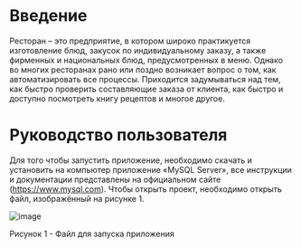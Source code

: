 # Введение
Ресторан – это предприятие, в котором широко практикуется изготовление блюд, закусок по индивидуальному заказу, а также фирменных и национальных блюд, предусмотренных в меню.
Однако во многих ресторанах рано или поздно возникает вопрос о том, как автоматизировать все процессы. Приходится задумываться над тем, как быстро проверить составляющие заказа от клиента, как быстро и доступно посмотреть книгу рецептов и многое другое. 
# Руководство пользователя
Для того чтобы запустить приложение, необходимо скачать и установить на компьютер приложение «MySQL Server», все инструкции и документации представлены на официальном сайте (https://www.mysql.com).
Чтобы открыть проект, необходимо открыть файл, изображённый на рисунке 1.

![image](https://user-images.githubusercontent.com/77586362/176284113-dc83c468-6859-413b-a242-86e2c463c916.png)

Рисунок 1 - Файл для запуска приложения
